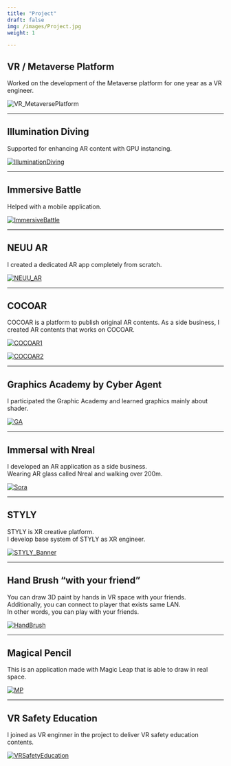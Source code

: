 ```yaml
---
title: "Project"
draft: false
img: /images/Project.jpg
weight: 1

---
```


## VR / Metaverse Platform

Worked on the development of the Metaverse platform for one year as a VR engineer.

![VR_MetaversePlatform](/images/VR_MetaversePlatform.png)

---

## Illumination Diving

Supported for enhancing AR content with GPU instancing.

[![IlluminationDiving](/images/IlluminationDiving.png)](https://www.youtube.com/watch?v=HY-PqkNSnrw)

---

## Immersive Battle

Helped with a mobile application.

[![ImmersiveBattle](/images/ImmersiveBattle.png)](https://www.youtube.com/watch?v=D1nboyoqYrM)

---

## NEUU AR

I created a dedicated AR app completely from scratch.

[![NEUU_AR](/images/NEUU_AR.png)](https://neuu.jp/posts_n/230827_news)

---

## COCOAR

COCOAR is a platform to publish original AR contents.
As a side business, I created AR contents that works on COCOAR.

[![COCOAR1](/images/COCOAR1.jpg)](https://aro.coco-ar.com/version/cocoar2/install_share.html?YXJvX2lkPU8yMjA1MTAwODg3NDImZW52PWphJmN1c3RvbT0w)

[![COCOAR2](/images/COCOAR2.jpg)](https://aro.coco-ar.com/version/cocoar2/install.html?YXJvX2lkPU8yMjA1MTAwODg3NDImZW52PWph)

---

## Graphics Academy by Cyber Agent

I participated the Graphic Academy and learned graphics mainly about shader.

[![GA](/images/GA.jpg)](https://youtu.be/97e-LM-oNf4)

---

## Immersal with Nreal

I developed an AR application as a side business.  
Wearing AR glass called Nreal and walking over 200m.

[![Sora](/images/Sora.jpg)](https://twitter.com/kento_xr/status/1465698263667904520?s=20&t=aCNeQbTbBeIj_ww8yddcpQ)

---

## STYLY

STYLY is XR creative platform.  
I develop base system of STYLY as XR engineer.

[![STYLY_Banner](/images/STYLY_Banner.jpg)](https://styly.cc/)

---

## Hand Brush “with your friend”

You can draw 3D paint by hands in VR space with your friends.  
Additionally, you can connect to player that exists same LAN.  
In other words, you can play with your friends.  

[![HandBrush](/images/HandBrush.png)](https://sidequestvr.com/app/2215/hand-brush-with-your-friend)

---

## Magical Pencil

This is an application made with Magic Leap that is able to draw in real space.

[![MP](/images/MP.png)](https://world.magicleap.com/ja-jp/details/com.upft.magicalpencil)

---

## VR Safety Education

I joined as VR enginner in the project to deliver VR safety education contents.  

[![VRSafetyEducation](/images/VRSafetyEducation.png)](https://www.ntt-tx.co.jp/products/vr-anzen/)